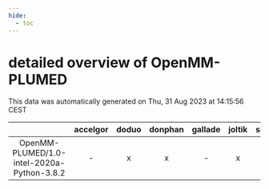 ```yaml
---
hide:
  - toc
---
```


detailed overview of OpenMM-PLUMED
==================================


This data was automatically generated on Thu, 31 Aug 2023 at 14:15:56 CEST  

| |accelgor|doduo|donphan|gallade|joltik|skitty|swalot|victini|
| :---: | :---: | :---: | :---: | :---: | :---: | :---: | :---: | :---: |
|OpenMM-PLUMED/1.0-intel-2020a-Python-3.8.2|-|x|x|-|x|x|x|x|
